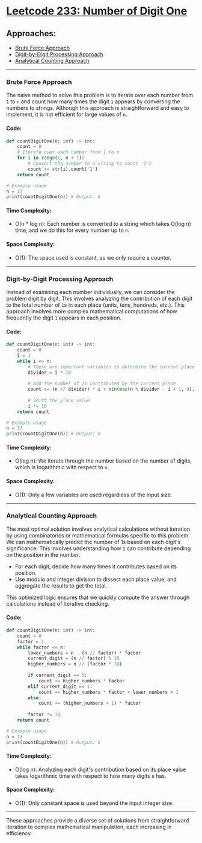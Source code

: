# [Leetcode 233: Number of Digit One](https://leetcode.com/problems/number-of-digit-one/)

## Approaches:
- [Brute Force Approach](#brute-force-approach)
- [Digit-by-Digit Processing Approach](#digit-by-digit-processing-approach)
- [Analytical Counting Approach](#analytical-counting-approach)

---

### Brute Force Approach

The naive method to solve this problem is to iterate over each number from `1` to `n` and count how many times the digit `1` appears by converting the numbers to strings. Although this approach is straightforward and easy to implement, it is not efficient for large values of `n`.

#### Code:

```python
def countDigitOne(n: int) -> int:
    count = 0
    # Iterate over each number from 1 to n
    for i in range(1, n + 1):
        # Convert the number to a string to count '1's
        count += str(i).count('1')
    return count

# Example usage
n = 13
print(countDigitOne(n)) # Output: 6
```

#### Time Complexity:
- O(n * log n): Each number is converted to a string which takes O(log n) time, and we do this for every number up to `n`.

#### Space Complexity:
- O(1): The space used is constant, as we only require a counter.

---

### Digit-by-Digit Processing Approach

Instead of examining each number individually, we can consider the problem digit by digit. This involves analyzing the contribution of each digit to the total number of `1`s in each place (units, tens, hundreds, etc.). This approach involves more complex mathematical computations of how frequently the digit `1` appears in each position.

#### Code:

```python
def countDigitOne(n: int) -> int:
    count = 0
    i = 1
    while i <= n:
        # These are important variables to determine the current place value we are evaluating
        divider = i * 10
        
        # Add the number of 1s contributed by the current place
        count += (n // divider) * i + min(max(n % divider - i + 1, 0), i)
        
        # Shift the place value
        i *= 10
    return count

# Example usage
n = 13
print(countDigitOne(n)) # Output: 6
```

#### Time Complexity:
- O(log n): We iterate through the number based on the number of digits, which is logarithmic with respect to `n`.

#### Space Complexity:
- O(1): Only a few variables are used regardless of the input size.

---

### Analytical Counting Approach

The most optimal solution involves analytical calculations without iteration by using combinatorics or mathematical formulas specific to this problem. We can mathematically predict the number of 1s based on each digit's significance. This involves understanding how `1` can contribute depending on the position in the number.

- For each digit, decide how many times it contributes based on its position.
- Use modulo and integer division to dissect each place value, and aggregate the results to get the total.

This optimized logic ensures that we quickly compute the answer through calculations instead of iterative checking.

#### Code:

```python
def countDigitOne(n: int) -> int:
    count = 0
    factor = 1
    while factor <= n:
        lower_numbers = n - (n // factor) * factor
        current_digit = (n // factor) % 10
        higher_numbers = n // (factor * 10)
        
        if current_digit == 0:
            count += higher_numbers * factor
        elif current_digit == 1:
            count += higher_numbers * factor + lower_numbers + 1
        else:
            count += (higher_numbers + 1) * factor
        
        factor *= 10
    return count

# Example usage
n = 13
print(countDigitOne(n)) # Output: 6
```

#### Time Complexity:
- O(log n): Analyzing each digit's contribution based on its place value takes logarithmic time with respect to how many digits `n` has.

#### Space Complexity:
- O(1): Only constant space is used beyond the input integer size.

--- 

These approaches provide a diverse set of solutions from straightforward iteration to complex mathematical manipulation, each increasing in efficiency.

